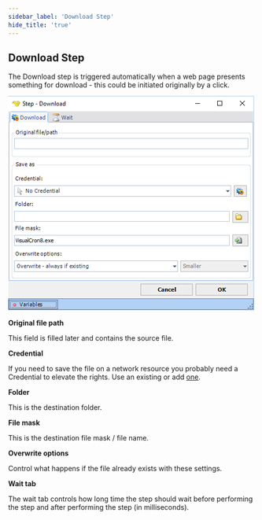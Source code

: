 ```yaml
---
sidebar_label: 'Download Step'
hide_title: 'true'
---
```


## Download Step

The Download step is triggered automatically when a web page presents something for download - this could be initiated originally by a click.

![](../../../../../static/img/embim3.png)

**Original file path**

This field is filled later and contains the source file.
 
**Credential**

If you need to save the file on a network resource you probably need a Credential to elevate the rights. Use an existing or add [one](client-user-interface/server/global-credentials.md).
 
**Folder**

This is the destination folder.
 
**File mask**

This is the destination file mask / file name.
 
**Overwrite options**

Control what happens if the file already exists with these settings.
 
**Wait tab**

The wait tab controls how long time the step should wait before performing the step and after performing the step (in milliseconds).
